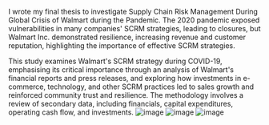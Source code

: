 I wrote my final thesis to investigate Supply Chain Risk Management During Global Crisis of Walmart during the Pandemic. 
The 2020 pandemic exposed vulnerabilities in many companies' SCRM strategies, leading to closures,
but Walmart Inc. demonstrated resilience, increasing revenue and customer reputation, highlighting the
importance of effective SCRM strategies.

This study examines Walmart's SCRM strategy during COVID-19, emphasising its critical importance
through an analysis of Walmart's financial reports and press releases, and exploring how investments in
e-commerce, technology, and other SCRM practices led to sales growth and reinforced community
trust and resilience. The methodology involves a review of secondary data, including financials, capital
expenditures, operating cash flow, and investments.
![image](https://github.com/Srikrishnareddy00/BBA_Final_Project_Sri_Krishna_Reddy/assets/152496878/f0315e9a-a9e9-46ce-ab4d-61271e350a16)
![image](https://github.com/Srikrishnareddy00/BBA_Final_Project_Sri_Krishna_Reddy/assets/152496878/473c4956-3396-4117-a527-329b5f1ba007)
![image](https://github.com/Srikrishnareddy00/BBA_Final_Project_Sri_Krishna_Reddy/assets/152496878/0ed60239-fa15-46d2-8b02-b8264f11b7f7)








